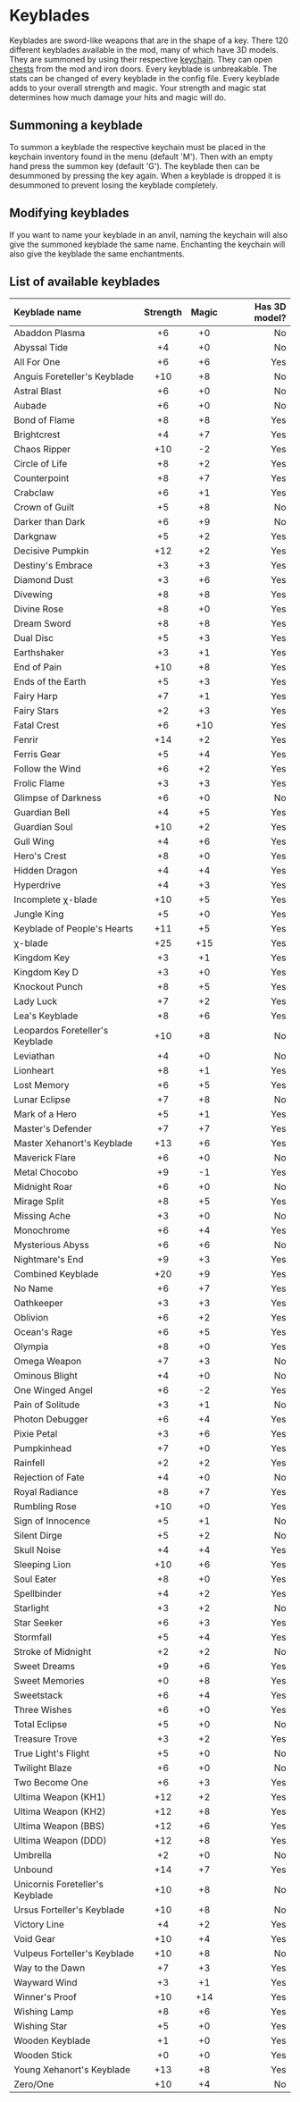# Keyblades

Keyblades are sword-like weapons that are in the shape of a key. There 120 different keyblades available in the mod, many of which have 3D models.
They are summoned by using their respective [keychain](../keychains/about). They can open [chests](../blocks/chest) from the mod and iron doors.
Every keyblade is unbreakable. The stats can be changed of every keyblade in the config file. Every keyblade adds to your overall strength and magic. 
Your strength and magic stat determines how much damage your hits and magic will do.

## Summoning a keyblade

To summon a keyblade the respective keychain must be placed in the keychain inventory found in the menu (default 'M'). Then with an empty hand press the summon key (default 'G').
The keyblade then can be desummoned by pressing the key again. When a keyblade is dropped it is desummoned to prevent losing the keyblade completely.

## Modifying keyblades

If you want to name your keyblade in an anvil, naming the keychain will also give the summoned keyblade the same name.
Enchanting the keychain will also give the keyblade the same enchantments.

## List of available keyblades

Keyblade name | Strength | Magic | Has 3D model?
:- | :-: | :-: | -:
Abaddon Plasma|+6|+0|No
Abyssal Tide|+4|+0|No
All For One|+6|+6|Yes
Anguis Foreteller's Keyblade|+10|+8|No
Astral Blast|+6|+0|No
Aubade|+6|+0|No
Bond of Flame|+8|+8|Yes
Brightcrest|+4|+7|Yes
Chaos Ripper|+10|-2|Yes
Circle of Life|+8|+2|Yes
Counterpoint|+8|+7|Yes
Crabclaw|+6|+1|Yes
Crown of Guilt|+5|+8|No
Darker than Dark|+6|+9|No
Darkgnaw|+5|+2|Yes
Decisive Pumpkin|+12|+2|Yes
Destiny's Embrace|+3|+3|Yes
Diamond Dust|+3|+6|Yes
Divewing|+8|+8|Yes
Divine Rose|+8|+0|Yes
Dream Sword|+8|+8|Yes
Dual Disc|+5|+3|Yes
Earthshaker|+3|+1|Yes
End of Pain|+10|+8|Yes
Ends of the Earth|+5|+3|Yes
Fairy Harp|+7|+1|Yes
Fairy Stars|+2|+3|Yes
Fatal Crest|+6|+10|Yes
Fenrir|+14|+2|Yes
Ferris Gear|+5|+4|Yes
Follow the Wind|+6|+2|Yes
Frolic Flame|+3|+3|Yes
Glimpse of Darkness|+6|+0|No
Guardian Bell|+4|+5|Yes
Guardian Soul|+10|+2|Yes
Gull Wing|+4|+6|Yes
Hero's Crest|+8|+0|Yes
Hidden Dragon|+4|+4|Yes
Hyperdrive|+4|+3|Yes
Incomplete χ-blade|+10|+5|Yes
Jungle King|+5|+0|Yes
Keyblade of People's Hearts|+11|+5|Yes
χ-blade|+25|+15|Yes
Kingdom Key|+3|+1|Yes
Kingdom Key D|+3|+0|Yes
Knockout Punch|+8|+5|Yes
Lady Luck|+7|+2|Yes
Lea's Keyblade|+8|+6|Yes
Leopardos Foreteller's Keyblade|+10|+8|No
Leviathan|+4|+0|No
Lionheart|+8|+1|Yes
Lost Memory|+6|+5|Yes
Lunar Eclipse|+7|+8|No
Mark of a Hero|+5|+1|Yes
Master's Defender|+7|+7|Yes
Master Xehanort's Keyblade|+13|+6|Yes
Maverick Flare|+6|+0|No
Metal Chocobo|+9|-1|Yes
Midnight Roar|+6|+0|No
Mirage Split|+8|+5|Yes
Missing Ache|+3|+0|No
Monochrome|+6|+4|Yes
Mysterious Abyss|+6|+6|No
Nightmare's End|+9|+3|Yes
Combined Keyblade|+20|+9|Yes
No Name|+6|+7|Yes
Oathkeeper|+3|+3|Yes
Oblivion|+6|+2|Yes
Ocean's Rage|+6|+5|Yes
Olympia|+8|+0|Yes
Omega Weapon|+7|+3|No
Ominous Blight|+4|+0|No
One Winged Angel|+6|-2|Yes
Pain of Solitude|+3|+1|No
Photon Debugger|+6|+4|Yes
Pixie Petal|+3|+6|Yes
Pumpkinhead|+7|+0|Yes
Rainfell|+2|+2|Yes
Rejection of Fate|+4|+0|No
Royal Radiance|+8|+7|Yes
Rumbling Rose|+10|+0|Yes
Sign of Innocence|+5|+1|No
Silent Dirge|+5|+2|No
Skull Noise|+4|+4|Yes
Sleeping Lion|+10|+6|Yes
Soul Eater|+8|+0|Yes
Spellbinder|+4|+2|Yes
Starlight|+3|+2|No
Star Seeker|+6|+3|Yes
Stormfall|+5|+4|Yes
Stroke of Midnight|+2|+2|No
Sweet Dreams|+9|+6|Yes
Sweet Memories|+0|+8|Yes
Sweetstack|+6|+4|Yes
Three Wishes|+6|+0|Yes
Total Eclipse|+5|+0|No
Treasure Trove|+3|+2|Yes
True Light's Flight|+5|+0|No
Twilight Blaze|+6|+0|No
Two Become One|+6|+3|Yes
Ultima Weapon (KH1)|+12|+2|Yes
Ultima Weapon (KH2)|+12|+8|Yes
Ultima Weapon (BBS)|+12|+6|Yes
Ultima Weapon (DDD)|+12|+8|Yes
Umbrella|+2|+0|No
Unbound|+14|+7|Yes
Unicornis Foreteller's Keyblade|+10|+8|No
Ursus Forteller's Keyblade|+10|+8|No
Victory Line|+4|+2|Yes
Void Gear|+10|+4|Yes
Vulpeus Forteller's Keyblade|+10|+8|No
Way to the Dawn|+7|+3|Yes
Wayward Wind|+3|+1|Yes
Winner's Proof|+10|+14|Yes
Wishing Lamp|+8|+6|Yes
Wishing Star|+5|+0|Yes
Wooden Keyblade|+1|+0|Yes
Wooden Stick|+0|+0|Yes
Young Xehanort's Keyblade|+13|+8|Yes
Zero/One|+10|+4|No